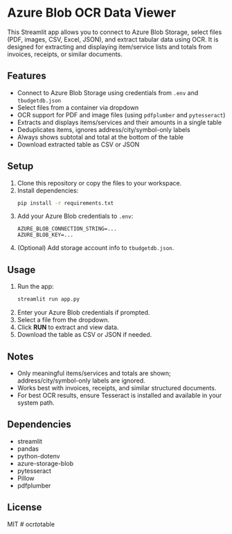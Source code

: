 # Azure Blob OCR Data Viewer

This Streamlit app allows you to connect to Azure Blob Storage, select files (PDF, images, CSV, Excel, JSON), and extract tabular data using OCR. It is designed for extracting and displaying item/service lists and totals from invoices, receipts, or similar documents.

## Features
- Connect to Azure Blob Storage using credentials from `.env` and `tbudgetdb.json`
- Select files from a container via dropdown
- OCR support for PDF and image files (using `pdfplumber` and `pytesseract`)
- Extracts and displays items/services and their amounts in a single table
- Deduplicates items, ignores address/city/symbol-only labels
- Always shows subtotal and total at the bottom of the table
- Download extracted table as CSV or JSON

## Setup
1. Clone this repository or copy the files to your workspace.
2. Install dependencies:
   ```sh
   pip install -r requirements.txt
   ```
3. Add your Azure Blob credentials to `.env`:
   ```
   AZURE_BLOB_CONNECTION_STRING=...
   AZURE_BLOB_KEY=...
   ```
4. (Optional) Add storage account info to `tbudgetdb.json`.

## Usage
1. Run the app:
   ```sh
   streamlit run app.py
   ```
2. Enter your Azure Blob credentials if prompted.
3. Select a file from the dropdown.
4. Click **RUN** to extract and view data.
5. Download the table as CSV or JSON if needed.

## Notes
- Only meaningful items/services and totals are shown; address/city/symbol-only labels are ignored.
- Works best with invoices, receipts, and similar structured documents.
- For best OCR results, ensure Tesseract is installed and available in your system path.

## Dependencies
- streamlit
- pandas
- python-dotenv
- azure-storage-blob
- pytesseract
- Pillow
- pdfplumber

## License
MIT
#   o c r _ t o _ t a b l e  
 